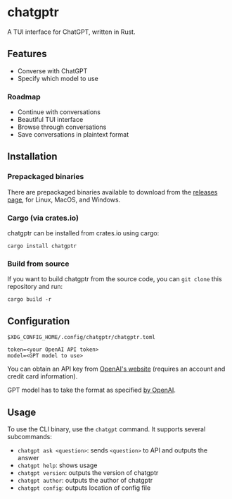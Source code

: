 # chatgptr

A TUI interface for ChatGPT, written in Rust.

## Features

- Converse with ChatGPT
- Specify which model to use

### Roadmap

- Continue with conversations
- Beautiful TUI interface
- Browse through conversations
- Save conversations in plaintext format

## Installation

### Prepackaged binaries

There are prepackaged binaries available to download from the [releases page](https://github.com/jadenaccord/chatgptr/releases), for Linux, MacOS, and Windows.

### Cargo (via crates.io)

chatgptr can be installed from crates.io using cargo:

```
cargo install chatgptr
```

### Build from source

If you want to build chatgptr from the source code, you can `git clone` this repository and run:

```
cargo build -r
```

## Configuration

`$XDG_CONFIG_HOME/.config/chatgptr/chatgptr.toml`

```
token=<your OpenAI API token>
model=<GPT model to use>
```
You can obtain an API key from [OpenAI's website](https://platform.openai.com/api-keys) (requires an account and credit card information).

GPT model has to take the format as specified [by OpenAI](https://platform.openai.com/docs/models).

## Usage

To use the CLI binary, use the `chatgpt` command. It supports several subcommands:

- `chatgpt ask <question>`: sends `<question>` to API and outputs the answer
- `chatgpt help`: shows usage
- `chatgpt version`: outputs the version of chatgptr
- `chatgpt author`: outputs the author of chatgptr
- `chatgpt config`: outputs location of config file
